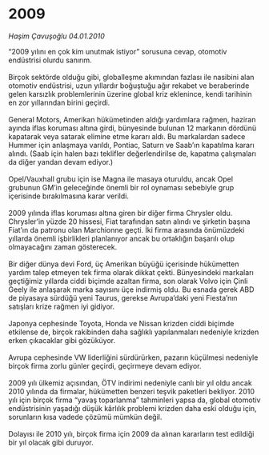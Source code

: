 # 2009

*Haşim Çavuşoğlu 04.01.2010*

<div class="taraf_structure_2col_1zq">
<div class="margen_n">



 <p>“2009 yılını en çok kim unutmak istiyor” sorusuna cevap, otomotiv endüstrisi olurdu sanırım. <br/><br/>Birçok sektörde olduğu gibi, globalleşme akımından fazlası ile nasibini alan otomotiv endüstrisi, uzun yıllardır boğuştuğu ağır rekabet ve beraberinde gelen karsızlık problemlerinin üzerine global kriz eklenince, kendi tarihinin en zor yıllarından birini geçirdi. <br/><br/>General Motors, Amerikan hükümetinden aldığı yardımlara rağmen, haziran ayında iflas koruması altına girdi, bünyesinde bulunan 12 markanın dördünü kapatarak veya satarak elimine etme kararı aldı. Bu markalardan sadece Hummer için anlaşmaya varıldı, Pontiac, Saturn ve Saab’ın kapatılma kararı alındı. (Saab için halen bazı teklifler değerlendirilse de, kapatma çalışmaları da diğer yandan devam ediyor.) <br/><br/>Opel/Vauxhall grubu için ise Magna ile masaya oturuldu, ancak Opel grubunun GM’in geleceğinde önemli bir rol oynaması sebebiyle grup içerisinde bırakılmasına karar verildi. <br/><br/>2009 yılında iflas koruması altına giren bir diğer firma Chrysler oldu. Chrysler’in yüzde 20 hissesi, Fiat tarafından satın alındı ve şirketin başına Fiat’ın da patronu olan Marchionne geçti. İki firma arasında önümüzdeki yıllarda önemli işbirlikleri planlanıyor ancak bu ortaklığın başarılı olup olmayacağını zaman gösterecek. <br/><br/>Bir diğer dünya devi Ford, üç Amerikan büyüğü içerisinde hükümetten yardım talep etmeyen tek firma olarak dikkat çekti. Bünyesindeki markaları geçtiğimiz yıllarda ciddi biçimde azaltan firma, son olarak Volvo için Çinli Geely ile anlaşarak marka sayısını üçe indirmiş oldu. Bu esnada gerek ABD de piyasaya sürdüğü yeni Taurus, gerekse Avrupa’daki yeni Fiesta’nın satışları krize rağmen iyi gidiyor. <br/><br/>Japonya cephesinde Toyota, Honda ve Nissan krizden ciddi biçimde etkilense de, birçok rakibinden daha sağlıklı yapılanmaları nedeniyle krizden erken çıkacaklar gibi gözüküyor. <br/><br/>Avrupa cephesinde VW liderliğini sürdürürken, pazarın küçülmesi nedeniyle birçok firma zorlu günler geçirdi, geçirmeye devam ediyor. <br/><br/>2009 yılı ülkemiz açısından, ÖTV indirimi nedeniyle canlı bir yıl oldu ancak 2010 yılında da firmalar, hükümetten benzeri teşvik paketleri bekliyor. 2010 yılı için birçok firma “yavaş toparlanma” tahminleri yapsa da, global otomotiv endüstrisinin yaşadığı düşük kârlılık problemi krizden daha eski olduğu için, sorunların kısa vadede çözümü mümkün değil. <br/><br/>Dolayısı ile 2010 yılı, birçok firma için 2009 da alınan kararların test edildiği bir yıl olacak gibi duruyor. </p>
<br/>
<br/>
<br/>



<br/>


<div id="taraf_not">
</div>

</div>


</div>
